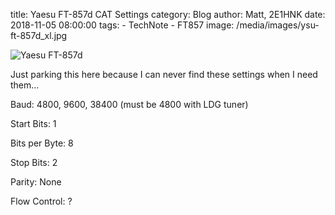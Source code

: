 title: Yaesu FT-857d CAT Settings
category: Blog
author: Matt, 2E1HNK
date: 2018-11-05 08:00:00
tags:
    - TechNote
    - FT857
image: /media/images/ysu-ft-857d_xl.jpg



![Yaesu FT-857d]([[images/ysu-ft-857d_xl.jpg]])


Just parking this here because I can never find these settings when I need them...


Baud: 4800, 9600, 38400 (must be 4800 with LDG tuner)

Start Bits: 1

Bits per Byte: 8

Stop Bits: 2

Parity: None

Flow Control: ?
